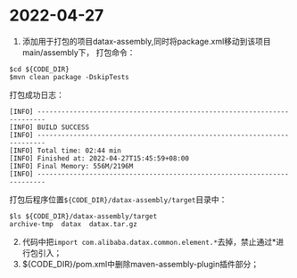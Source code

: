 # 2022-04-27
1. 添加用于打包的项目datax-assembly,同时将package.xml移动到该项目main/assembly下，
打包命令：
``` shell
$cd ${CODE_DIR}
$mvn clean package -DskipTests
```
打包成功日志：
``` shell
[INFO] ------------------------------------------------------------------------
[INFO] BUILD SUCCESS
[INFO] ------------------------------------------------------------------------
[INFO] Total time: 02:44 min
[INFO] Finished at: 2022-04-27T15:45:59+08:00
[INFO] Final Memory: 556M/2196M
[INFO] ------------------------------------------------------------------------
```
打包后程序位置```${CODE_DIR}/datax-assembly/target```目录中：
```
$ls ${CODE_DIR}/datax-assembly/target
archive-tmp  datax  datax.tar.gz
```

2. 代码中把```import com.alibaba.datax.common.element.*```去掉，禁止通过*进行包引入；
3. ${CODE_DIR}/pom.xml中删除maven-assembly-plugin插件部分；
